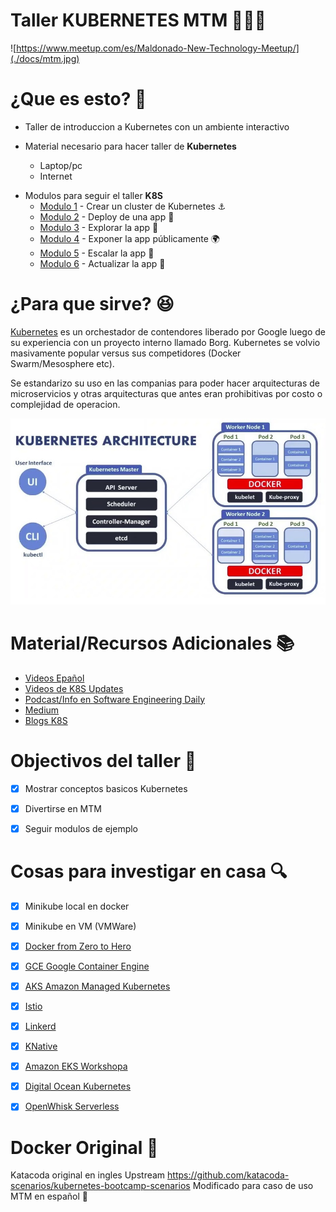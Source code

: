 # Taller KUBERNETES MTM 🔨🐳🚀 

![https://www.meetup.com/es/Maldonado-New-Technology-Meetup/](./docs/mtm.jpg)

# ¿Que es esto? :eyes:

* Taller de introduccion a Kubernetes con un ambiente interactivo

*  Material necesario para hacer taller de **Kubernetes**
   * Laptop/pc
   * Internet
+ Modulos para seguir el taller **K8S**
  + [Modulo 1](https://www.katacoda.com/santicomp2/scenarios/1) - Crear un cluster de Kubernetes ⚓
  + [Modulo 2](https://www.katacoda.com/santicomp2/scenarios/7) - Deploy de una app 🐳
  + [Modulo 3](https://www.katacoda.com/santicomp2/scenarios/4) - Explorar la app 👀
  + [Modulo 4](https://www.katacoda.com/santicomp2/scenarios/8) - Exponer la app públicamente 🌍
  + [Modulo 5](https://www.katacoda.com/santicomp2/scenarios/5) - Escalar la app 🚀
  + [Modulo 6](https://www.katacoda.com/santicomp2/scenarios/6) - Actualizar la app 🔨


# ¿Para que sirve? :satisfied:
[Kubernetes](https://kubernetes.io/es/) es un orchestador de contendores liberado por Google luego de su experiencia con un proyecto interno llamado Borg.
Kubernetes se volvio masivamente popular versus sus competidores (Docker Swarm/Mesosphere etc).

Se estandarizo su uso en las companias para poder hacer arquitecturas de microservicios y otras arquitecturas que antes eran prohibitivas por costo o complejidad de operacion.

![Arquitectura](./docs/k8sarquitecture.jpg)

# Material/Recursos Adicionales  📚
* [Videos Epañol](https://www.youtube.com/watch?v=tNHD8LO2cwM)
* [Videos de K8S Updates](https://www.youtube.com/channel/UCjQU5ZI2mHswy7OOsii_URg)
* [Podcast/Info en Software Engineering Daily](https://softwareengineeringdaily.com/?s=kubernetes)
* [Medium](https://medium.com/@marvin.soto/k8s-t%C3%A9cnicamente-explicados-da9b2748bcca)
* [Blogs K8S](https://learnk8s.io/blog/)


# Objectivos del taller :dart:
* [x]  Mostrar conceptos basicos Kubernetes
* [x]  Divertirse en MTM
* [x]  Seguir modulos de ejemplo



# Cosas para investigar en casa 🔍
* [x]  Minikube local en docker
* [x]  Minikube en VM (VMWare)
* [x]  [Docker from Zero to Hero](https://es.slideshare.net/fazalraja/docker-from-zero-to-hero-81492331)
* [x]  [GCE Google Container Engine](https://cloud.google.com/kubernetes-engine/?hl=es)
* [x]  [AKS Amazon Managed Kubernetes](https://aws.amazon.com/es/eks/)
* [x]  [Istio](https://istio.io/)
* [x]  [Linkerd](https://linkerd.io/)
* [x]  [KNative](https://cloud.google.com/knative/)
* [x]  [Amazon EKS Workshopa](https://eksworkshop.com/)
* [x]  [Digital Ocean Kubernetes](https://www.digitalocean.com/resources/kubernetes/)
* [x]  [OpenWhisk Serverless](https://openwhisk.apache.org/)


# Docker Original :whale:

Katacoda original en ingles
Upstream https://github.com/katacoda-scenarios/kubernetes-bootcamp-scenarios
Modificado para caso de uso MTM en español :rocket:
